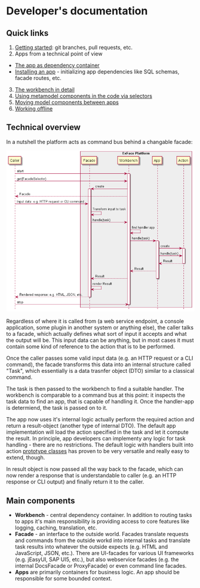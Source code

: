 # Developer's documentation

## Quick links

1. [Getting started](contributing/Contributing_on_GitHub.md): git branches, pull requests, etc.
2. Apps from a technical point of view
 - [The app as dependency container](app_as_container.md)
 - [Installing an app](App_installers/index.md) - initializing app dependencies like SQL schemas, facade routes, etc.
3. [The workbench in detail](workbench.md)
4. [Using metamodel components in the code via selectors](Using_metamodel_components_in_the_code_via_selectors.md)
5. [Moving model components between apps](Moving_objects_to_another_app.md)
6. [Working offline](Offline/index.md)

## Technical overview

In a nutshell the platform acts as command bus behind a changable facade:

![Processing a request](diagrams/sequence_overview.png)

Regardless of where it is called from (a web service endpoint, a console application, some plugin in another system or anything else), the caller talks to a facade, which actually defines what sort of input it accepts and what the output will be. This input data can be anything, but in most cases it must contain some kind of reference to the action that is to be performed. 

Once the caller passes some valid input data (e.g. an HTTP request or a CLI command), the facade transforms this data into an internal structure called "Task", which essentially is a data trasnfer object (DTO) similar to a classical command. 

The task is then passed to the workbench to find a suitable handler. The workbench is comparable to a command bus at this point: it inspects the task data to find an app, that is capable of handling it. Once the handler-app is determiend, the task is passed on to it. 

The app now uses it's internal logic actually perform the required action and return a result-object (another type of internal DTO). The default app implementation will load the action specified in the task and let it compute the result. In principle, app developers can implementy any logic for task handling - there are no restrictions. The default logic with handlers built into action [prototype classes](../understanding_the_metamodel/prototypes.md) has proven to be very versatile and really easy to extend, though.

In result object is now passed all the way back to the facade, which can now render a response that is understandable to caller (e.g. an HTTP response or CLI output) and finally return it to the caller.

## Main components

- **Workbench** - central dependency container. In addition to routing tasks to apps it's main responsibility is providing access to core features like logging, caching, translation, etc.
- **Facade** - an interface to the outside world. Facades translate requests and commands from the outside workd into internal tasks and translate task results into whatever the outside expects (e.g. HTML and JavaScript, JSON, etc.). There are UI-facades for various UI frameworks (e.g. jEasyUI, SAP UI5, etc.), but also webservice facades (e.g. the internal DocsFacade or ProxyFacade) or even command line facades.
- **Apps** are primarily containers for business logic. An app should be responsible for some bounded context.